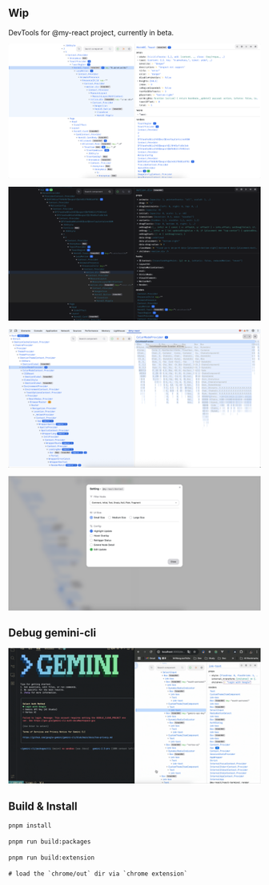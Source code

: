## Wip

DevTools for @my-react project, currently in beta.

![screen shout](light.png)

![screen shout](dark.png)

![screen shout](flameGraph.png)

![screen shout](setting.png)

## Debug gemini-cli 


![Debug gemini-cli](demo.gif)

## Build & Install

```shell
pnpm install

pnpm run build:packages

pnpm run build:extension

# load the `chrome/out` dir via `chrome extension`
```
